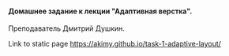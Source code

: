 #### Домашнее задание к лекции "Адаптивная верстка".
Преподаватель Дмитрий Душкин.

Link to static page
https://akimy.github.io/task-1-adaptive-layout/